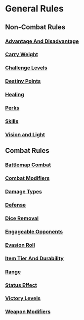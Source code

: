 # General Rules

## Non-Combat Rules

### [Advantage And Disadvantage](NonCombatRules/AdvantageAndDisadvantage.md)

### [Carry Weight](NonCombatRules/CarryWeight.md)

### [Challenge Levels](NonCombatRules/ChallengeLevels.md)

### [Destiny Points](NonCombatRules/DestinyPoints.md)

### [Healing](NonCombatRules/Healing.md)

### [Perks](NonCombatRules/Perks.md)

### [Skills](NonCombatRules/Skills.md)

### [Vision and Light](NonCombatRules/LightAndVision.md)

## Combat Rules

### [Battlemap Combat](CombatRules/BattlemapCombat.md)

### [Combat Modifiers](CombatRules/CombatModifiers.md)

### [Damage Types](CombatRules/DamageTypes.md)

### [Defense](CombatRules/Defense.md)

### [Dice Removal](CombatRules/DiceRemoval.md)

### [Engageable Opponents](CombatRules/EngageableOpponents.md)

### [Evasion Roll](CombatRules/EvasionRoll.md)

### [Item Tier And Durability](CombatRules/ItemTierAndDurability.md)

### [Range](CombatRules/Range.md)

### [Status Effect](CombatRules/StatusEffect.md)

### [Victory Levels](CombatRules/VictoryLevels.md)

### [Weapon Modifiers](CombatRules/WeaponModifiers.md)
